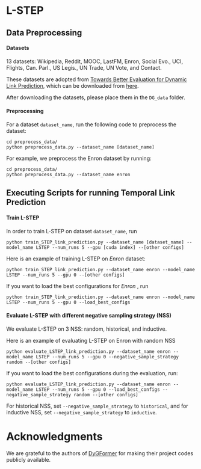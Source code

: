 # L-STEP

## Data Preprocessing

#### Datasets

13 datasets: Wikipedia, Reddit, MOOC, LastFM, Enron, Social Evo., UCI, Flights, Can. Parl., US Legis., UN Trade, UN Vote, and Contact. 

These datasets are adopted from [Towards Better Evaluation for Dynamic Link Prediction](https://openreview.net/forum?id=1GVpwr2Tfdg), which can be downloaded from [here](https://zenodo.org/record/7213796#.Y1cO6y8r30o).

After downloading the datasets, please place them in the ```DG_data``` folder.

#### Preprocessing

For a dataset ```dataset_name```, run the following code to preprocess the dataset:

```python3
cd preprocess_data/
python preprocess_data.py --dataset_name [dataset_name]
```

For example, we preprocess the Enron dataset by running:

```python3
cd preprocess_data/
python preprocess_data.py --dataset_name enron
```

## Executing Scripts for running Temporal Link Prediction

#### Train L-STEP

In order to train L-STEP on dataset ```dataset_name```, run

```python3
python train_STEP_link_prediction.py --dataset_name [dataset_name] --model_name LSTEP --num_runs 5 --gpu [cuda index] --[other configs]
```

Here is an example of training L-STEP on *Enron* dataset:

```python3
python train_STEP_link_prediction.py --dataset_name enron --model_name LSTEP --num_runs 5 --gpu 0 --[other configs]
```

If you want to load the best configurations for *Enron* , run

```python3
python train_STEP_link_prediction.py --dataset_name enron --model_name LSTEP --num_runs 5 --gpu 0 --load_best_configs
```

#### Evaluate L-STEP with different negative sampling strategy (NSS)

We evaluate L-STEP on 3 NSS: random, historical, and inductive.

Here is an example of evaluating L-STEP on Enron with random NSS

```python3
python evaluate_LSTEP_link_prediction.py --dataset_name enron --model_name LSTEP --num_runs 5 --gpu 0 --negative_sample_strategy random --[other configs]
```

If you want to load the best configurations during the evaluation, run:

```python3
python evaluate_LSTEP_link_prediction.py --dataset_name enron --model_name LSTEP --num_runs 5 --gpu 0 --load_best_configs --negative_sample_strategy random --[other configs]
```

For historical NSS, set ```--negative_sample_strategy``` to ```historical```, and for inductive NSS, set ```--negative_sample_strategy``` to ```inductive```.

# Acknowledgments

We are grateful to the authors of [DyGFormer](https://github.com/yule-BUAA/DyGLib) for making their project codes publicly available.
